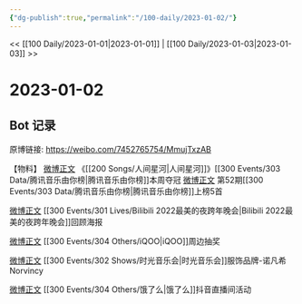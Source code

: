 ```yaml
---
{"dg-publish":true,"permalink":"/100-daily/2023-01-02/"}
---
```



<< [[100 Daily/2023-01-01\|2023-01-01]] | [[100 Daily/2023-01-03\|2023-01-03]] >>

# 2023-01-02

## Bot 记录

原博链接: https://weibo.com/7452765754/MmujTxzAB

【物料】
[微博正文](https://m.weibo.cn/6733257358/4853478244225636) 《[[200 Songs/人间星河\|人间星河]]》[[300 Events/303 Data/腾讯音乐由你榜\|腾讯音乐由你榜]]本周夺冠
[微博正文](https://m.weibo.cn/6733257358/4853474036286176) 第52期[[300 Events/303 Data/腾讯音乐由你榜\|腾讯音乐由你榜]]上榜5首

[微博正文](https://m.weibo.cn/7524193441/4853432740225421) [[300 Events/301 Lives/Bilibili 2022最美的夜跨年晚会\|Bilibili 2022最美的夜跨年晚会]]回顾海报

[微博正文](https://m.weibo.cn/7769324117/4853487914977679) [[300 Events/304 Others/iQOO\|iQOO]]周边抽奖

[微博正文](https://m.weibo.cn/2655392781/4853475974056550) [[300 Events/302 Shows/时光音乐会\|时光音乐会]]服饰品牌-诺凡希Norvincy

[微博正文](https://m.weibo.cn/6466290670/4853543443381520) [[300 Events/304 Others/饿了么\|饿了么]]抖音直播间活动